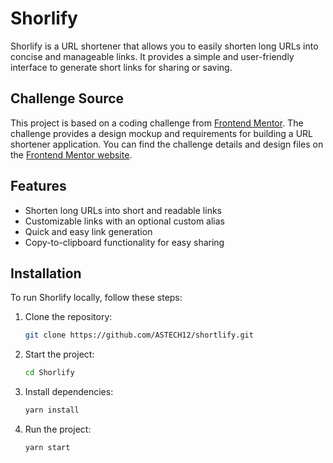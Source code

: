 # Shorlify

Shorlify is a URL shortener that allows you to easily shorten long URLs into concise and manageable links. It provides a simple and user-friendly interface to generate short links for sharing or saving.
## Challenge Source

This project is based on a coding challenge from [Frontend Mentor](https://www.frontendmentor.io). The challenge provides a design mockup and requirements for building a URL shortener application. You can find the challenge details and design files on the [Frontend Mentor website](https://www.frontendmentor.io/challenges).

## Features

- Shorten long URLs into short and readable links
- Customizable links with an optional custom alias
- Quick and easy link generation
- Copy-to-clipboard functionality for easy sharing

## Installation

To run Shorlify locally, follow these steps:

1. Clone the repository:

   ```bash
   git clone https://github.com/ASTECH12/shortlify.git
   ```
2. Start the project:
    ```bash
    cd Shorlify
    ```
3. Install dependencies:
    ```bash
    yarn install
    ```
4. Run the project:
    ```bash
    yarn start
    ```

